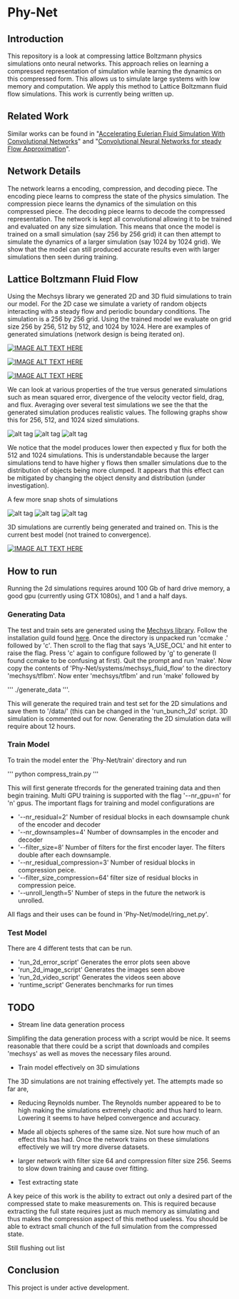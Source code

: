 # Phy-Net

## Introduction

This repository is a look at compressing lattice Boltzmann physics simulations onto neural networks. This approach relies on learning a compressed representation of simulation while learning the dynamics on this compressed form. This allows us to simulate large systems with low memory and computation. We apply this method to Lattice Boltzmann fluid flow simulations. This work is currently being written up.

## Related Work
Similar works can be found in "[Accelerating Eulerian Fluid Simulation With Convolutional Networks](https://arxiv.org/pdf/1607.03597.pdf)" and "[Convolutional Neural Networks for steady Flow Approximation](https://autodeskresearch.com/publications/convolutional-neural-networks-steady-flow-approximation)".

## Network Details

The network learns a encoding, compression, and decoding piece. The encoding piece learns to compress the state of the physics simulation. The compression piece learns the dynamics of the simulation on this compressed piece. The decoding piece learns to decode the compressed representation. The network is kept all convolutional allowing it to be trained and evaluated on any size simulation. This means that once the model is trained on a small simulation (say 256 by 256 grid) it can then attempt to simulate the dynamics of a larger simulation (say 1024 by 1024 grid). We show that the model can still produced accurate results even with larger simulations then seen during training.

## Lattice Boltzmann Fluid Flow

Using the Mechsys library we generated 2D and 3D fluid simulations to train our model. For the 2D case we simulate a variety of random objects interacting with a steady flow and periodic boundary conditions. The simulation is a 256 by 256 grid. Using the trained model we evaluate on grid size 256 by 256, 512 by 512, and 1024 by 1024. Here are examples of generated simulations (network design is being iterated on).

[![IMAGE ALT TEXT HERE](http://img.youtube.com/vi/tXEqXBAOnws/0.jpg)](https://www.youtube.com/watch?v=tXEqXBAOnws)

[![IMAGE ALT TEXT HERE](http://img.youtube.com/vi/HUkx8RoxaBw/0.jpg)](https://www.youtube.com/watch?v=HUkx8RoxaBw)

[![IMAGE ALT TEXT HERE](http://img.youtube.com/vi/1TnNSnyRVmI/0.jpg)](https://www.youtube.com/watch?v=1TnNSnyRVmI)

We can look at various properties of the true versus generated simulations such as mean squared error, divergence of the velocity vector field, drag, and flux. Averaging over several test simulations we see the that the generated simulation produces realistic values. The following graphs show this for 256, 512, and 1024 sized simulations.

![alt tag](https://github.com/loliverhennigh/Phy-Net/blob/master/test/figs/256x256_2d_error_plot.png)
![alt tag](https://github.com/loliverhennigh/Phy-Net/blob/master/test/figs/512x512_2d_error_plot.png)
![alt tag](https://github.com/loliverhennigh/Phy-Net/blob/master/test/figs/1024x1024_2d_error_plot.png)

We notice that the model produces lower then expected y flux for both the 512 and 1024 simulations. This is understandable because the larger simulations tend to have higher y flows then smaller simulations due to the distribution of objects being more clumped. It appears that this effect can be mitigated by changing the object density and distribution (under investigation).

A few more snap shots of simulations

![alt tag](https://github.com/loliverhennigh/Phy-Net/blob/master/test/figs/256x256_2d_flow_image.png)
![alt tag](https://github.com/loliverhennigh/Phy-Net/blob/master/test/figs/512x512_2d_flow_image.png)
![alt tag](https://github.com/loliverhennigh/Phy-Net/blob/master/test/figs/1024x1024_2d_flow_image.png)

3D simulations are currently being generated and trained on. This is the current best model (not trained to convergence).

[![IMAGE ALT TEXT HERE](http://img.youtube.com/vi/Byhvre_lDzI/0.jpg)](https://www.youtube.com/watch?v=Byhvre_lDzI)

## How to run

Running the 2d simulations requires around 100 Gb of hard drive memory, a good gpu (currently using GTX 1080s), and 1 and a half days.

### Generating Data

The test and train sets are generated using the [Mechsys library](http://mechsys.nongnu.org/index.html). Follow the installation guild found [here](http://mechsys.nongnu.org/installation.html). Once the directory is unpacked run 'ccmake .' followed by 'c'. Then scroll to the flag that says 'A_USE_OCL' and hit enter to raise the flag. Press 'c' again to configure followed by 'g' to generate (I found ccmake to be confusing at first). Quit the prompt and run 'make'. Now copy the contents of 'Phy-Net/systems/mechsys_fluid_flow' to the directory 'mechsys/tflbm'. Now enter 'mechsys/tflbm' and run 'make' followed by 

'''
./generate_data
'''. 

This will generate the required train and test set for the 2D simulations and save them to '/data/' (this can be changed in the 'run_bunch_2d' script. 3D simulation is commented out for now. Generating the 2D simulation data will require about 12 hours.

### Train Model

To train the model enter the `Phy-Net/train' directory and run

'''
python compress_train.py
'''

This will first generate tfrecords for the generated training data and then begin training. Multi GPU training is supported with the flag '--nr_gpu=n' for 'n' gpus. The important flags for training and model configurations are

- '--nr_residual=2' Number of residual blocks in each downsample chunk of the encoder and decoder
- '--nr_downsamples=4' Number of downsamples in the encoder and decoder
- '--filter_size=8' Number of filters for the first encoder layer. The filters double after each downsample.
- '--nr_residual_compression=3' Number of residual blocks in compression peice.
- '--filter_size_compression=64' filter size of residual blocks in compression peice.
- '--unroll_length=5' Number of steps in the future the network is unrolled.

All flags and their uses can be found in 'Phy-Net/model/ring_net.py'.

### Test Model

There are 4 different tests that can be run.

- 'run_2d_error_script' Generates the error plots seen above
- 'run_2d_image_script' Generates the images seen above
- 'run_2d_video_script' Generates the videos seen above
- 'runtime_script' Generates benchmarks for run times

## TODO

- Stream line data generation process

Simplifing the data generation process with a script would be nice. It seems reasonable that there could be a script that downloads and compiles 'mechsys' as well as moves the necessary files around.

- Train model effectively on 3D simulations

The 3D simulations are not training effectively yet. The attempts made so far are, 
  - Reducing Reynolds number. The Reynolds number appeared to be to high making the simulations extremely chaotic and thus hard to learn. Lowering it seems to have helped convergence and accuracy.
  - Made all objects spheres of the same size. Not sure how much of an effect this has had. Once the network trains on these simulations effectively we will try more diverse datasets.
  - larger network with filter size 64 and compression filter size 256. Seems to slow down training and cause over fitting.

- Test extracting state

A key peice of this work is the ability to extract out only a desired part of the compressed state to make measurements on. This is required because extracting the full state requires just as much memory as simulating and thus makes the compression aspect of this method useless. You should be able to extract small chunch of the full simulation from the compressed state.

Still flushing out list

## Conclusion

This project is under active development.




